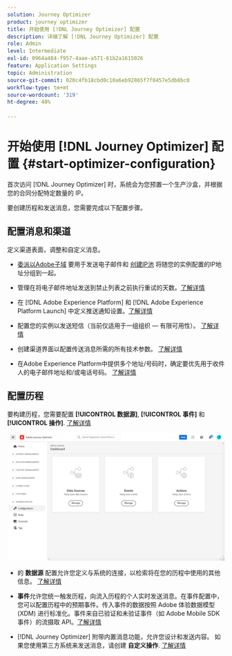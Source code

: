 ```yaml
---
solution: Journey Optimizer
product: journey optimizer
title: 开始使用 [!DNL Journey Optimizer] 配置
description: 详细了解 [!DNL Journey Optimizer] 配置
role: Admin
level: Intermediate
exl-id: 0964a484-f957-4aae-a571-61b2a1615026
feature: Application Settings
topic: Administration
source-git-commit: 020c4fb18cbd0c10a6eb92865f7f0457e5db8bc0
workflow-type: tm+mt
source-wordcount: '319'
ht-degree: 40%

---
```



# 开始使用 [!DNL Journey Optimizer] 配置 {#start-optimizer-configuration}

首次访问 [!DNL Journey Optimizer] 时，系统会为您预置一个生产沙盒，并根据您的合同分配特定数量的 IP。

要创建历程和发送消息，您需要完成以下配置步骤。

## 配置消息和渠道

定义渠道表面，调整和自定义消息。

* [委派以Adobe子域](about-subdomain-delegation.md) 要用于发送电子邮件和 [创建IP池](ip-pools.md) 将随您的实例配置的IP地址分组到一起。

* 管理在将电子邮件地址发送到禁止列表之前执行重试的天数。[了解详情](manage-suppression-list.md)

* 在 [!DNL Adobe Experience Platform] 和 [!DNL Adobe Experience Platform Launch] 中定义推送通知设置。[了解详情](../push/push-gs.md)

   <!--* Understand the push notification flow. [Learn more](../push/push-gs.md)-->

* 配置您的实例以发送短信（当前仅适用于一组组织 — 有限可用性）。 [了解详情](../sms/sms-configuration.md)

* 创建渠道界面以配置传送消息所需的所有技术参数。 [了解详情](channel-surfaces.md)

* 在Adobe Experience Platform中提供多个地址/号码时，确定要优先用于收件人的电子邮件地址和/或电话号码。 [了解详情](primary-email-addresses.md)

## 配置历程

要构建历程，您需要配置 **[!UICONTROL 数据源]**, **[!UICONTROL 事件]** 和 **[!UICONTROL 操作]**. [了解详情](about-data-sources-events-actions.md)

![](assets/admin-menu.png)

* 的 **数据源** 配置允许您定义与系统的连接，以检索将在您的历程中使用的其他信息。 [了解详情](../datasource/about-data-sources.md)

* **事件**&#x200B;允许您统一触发历程，向流入历程的个人实时发送消息。在事件配置中，您可以配置历程中的预期事件。传入事件的数据按照 Adobe 体验数据模型 (XDM) 进行标准化。事件来自已验证和未验证事件（如 Adobe Mobile SDK 事件）的流摄取 API。[了解详情](../event/about-events.md)

* [!DNL Journey Optimizer] 附带内置消息功能，允许您设计和发送内容。 如果您使用第三方系统来发送消息，请创建 **自定义操作**. [了解详情](../action/action.md)